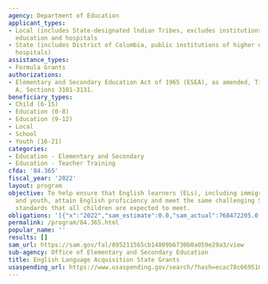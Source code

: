 ```yaml
---
agency: Department of Education
applicant_types:
- Local (includes State-designated lndian Tribes, excludes institutions of higher
  education and hospitals
- State (includes District of Columbia, public institutions of higher education and
  hospitals)
assistance_types:
- Formula Grants
authorizations:
- Elementary and Secondary Education Act of 1965 (ESEA), as amended, Title III, Part
  A, Sections 3101-3131.
beneficiary_types:
- Child (6-15)
- Education (0-8)
- Education (9-12)
- Local
- School
- Youth (16-21)
categories:
- Education - Elementary and Secondary
- Education - Teacher Training
cfda: '84.365'
fiscal_year: '2022'
layout: program
objective: To help ensure that English learners (ELs), including immigrant children
  and youth, attain English proficiency and meet the same challenging State academic
  standards that all children are expected to meet.
obligations: '[{"x":"2022","sam_estimate":0.0,"sam_actual":768472205.0,"usa_spending_actual":817234939.59},{"x":"2023","sam_estimate":822989250.0,"sam_actual":0.0,"usa_spending_actual":820917703.2},{"x":"2024","sam_estimate":1087957875.0,"sam_actual":0.0,"usa_spending_actual":0.0}]'
permalink: /program/84.365.html
popular_name: ''
results: []
sam_url: https://sam.gov/fal/895211565cb14809b6730b0a059e29a3/view
sub-agency: Office of Elementary and Secondary Education
title: English Language Acquisition State Grants
usaspending_url: https://www.usaspending.gov/search/?hash=ecac78c669510f3f6f4e8f42d252d665
---
```

